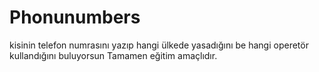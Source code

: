 # Phonunumbers
kisinin telefon numrasını yazıp hangi ülkede yasadığını be hangi operetör kullandığını buluyorsun
Tamamen eğitim amaçlıdır.
